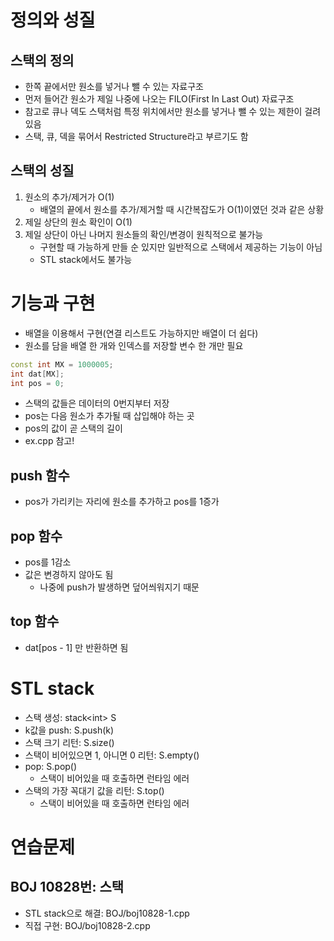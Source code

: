 # 정의와 성질

## 스택의 정의

- 한쪽 끝에서만 원소를 넣거나 뺄 수 있는 자료구조
- 먼저 들어간 원소가 제일 나중에 나오는 FILO(First In Last Out) 자료구조
- 참고로 큐나 덱도 스택처럼 특정 위치에서만 원소를 넣거나 뺄 수 있는 제한이 걸려있음
- 스택, 큐, 덱을 묶어서 Restricted Structure라고 부르기도 함

## 스택의 성질

1. 원소의 추가/제거가 O(1)
   - 배열의 끝에서 원소를 추가/제거할 때 시간복잡도가 O(1)이였던 것과 같은 상황
2. 제일 상단의 원소 확인이 O(1)
3. 제일 상단이 아닌 나머지 원소들의 확인/변경이 원칙적으로 불가능
   - 구현할 때 가능하게 만들 순 있지만 일반적으로 스택에서 제공하는 기능이 아님
   - STL stack에서도 불가능

# 기능과 구현

- 배열을 이용해서 구현(연결 리스트도 가능하지만 배열이 더 쉽다)
- 원소를 담을 배열 한 개와 인덱스를 저장할 변수 한 개만 필요

```cpp
const int MX = 1000005;
int dat[MX];
int pos = 0;
```

- 스택의 값들은 데이터의 0번지부터 저장
- pos는 다음 원소가 추가될 때 삽입해야 하는 곳
- pos의 값이 곧 스택의 길이
- ex.cpp 참고!

## push 함수

- pos가 가리키는 자리에 원소를 추가하고 pos를 1증가

## pop 함수

- pos를 1감소
- 값은 변경하지 않아도 됨
  - 나중에 push가 발생하면 덮어씌워지기 때문

## top 함수

- dat[pos - 1] 만 반환하면 됨

# STL stack

- 스택 생성: stack\<int> S
- k값을 push: S.push(k)
- 스택 크기 리턴: S.size()
- 스택이 비어있으면 1, 아니면 0 리턴: S.empty()
- pop: S.pop()
  - 스택이 비어있을 때 호출하면 런타임 에러
- 스택의 가장 꼭대기 값을 리턴: S.top()
  - 스택이 비어있을 때 호출하면 런타임 에러

# 연습문제

## BOJ 10828번: 스택

- STL stack으로 해결: BOJ/boj10828-1.cpp
- 직접 구현: BOJ/boj10828-2.cpp
